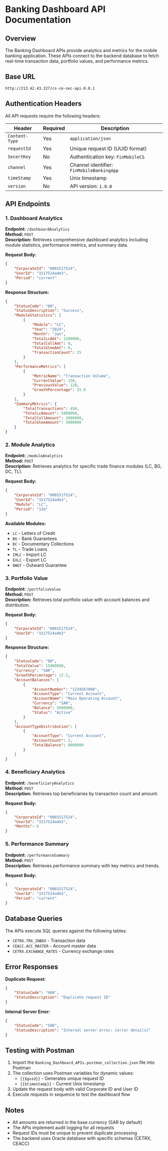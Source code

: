 # Banking Dashboard API Documentation

## Overview
The Banking Dashboard APIs provide analytics and metrics for the mobile banking application. These APIs connect to the backend database to fetch real-time transaction data, portfolio values, and performance metrics.

## Base URL
```
http://213.42.43.227/cs-ce-sec-api-0.0.1
```

## Authentication Headers
All API requests require the following headers:

| Header | Required | Description |
|--------|----------|-------------|
| `Content-Type` | Yes | `application/json` |
| `requestId` | Yes | Unique request ID (UUID format) |
| `SecertKey` | No | Authentication key: `FinMobileCS` |
| `channel` | Yes | Channel identifier: `FinMobileBankingApp` |
| `timeStamp` | Yes | Unix timestamp |
| `version` | No | API version: `1.0.0` |

## API Endpoints

### 1. Dashboard Analytics
**Endpoint:** `/dashboardAnalytics`  
**Method:** `POST`  
**Description:** Retrieves comprehensive dashboard analytics including module statistics, performance metrics, and summary data.

**Request Body:**
```json
{
    "CorporateId": "0001517524",
    "UserId": "1517524adm3", 
    "Period": "current"
}
```

**Response Structure:**
```json
{
    "StatusCode": "00",
    "StatusDescription": "Success",
    "ModuleStatistics": [
        {
            "Module": "LC",
            "Year": "2024",
            "Month": "Jan",
            "TotalLcAmt": 1500000,
            "TotalCollAmt": 0,
            "TotalGteeAmt": 0,
            "TransactionCount": 25
        }
    ],
    "PerformanceMetrics": [
        {
            "MetricName": "Transaction Volume",
            "CurrentValue": 150,
            "PreviousValue": 120,
            "GrowthPercentage": 25.0
        }
    ],
    "SummaryMetrics": {
        "TotalTransactions": 450,
        "TotalLcAmount": 5000000,
        "TotalCollAmount": 2000000,
        "TotalGteeAmount": 3000000
    }
}
```

### 2. Module Analytics
**Endpoint:** `/moduleAnalytics`  
**Method:** `POST`  
**Description:** Retrieves analytics for specific trade finance modules (LC, BG, DC, TL).

**Request Body:**
```json
{
    "CorporateId": "0001517524",
    "UserId": "1517524adm3",
    "Module": "LC",
    "Period": "12m"
}
```

**Available Modules:**
- `LC` - Letters of Credit
- `BG` - Bank Guarantees  
- `DC` - Documentary Collections
- `TL` - Trade Loans
- `IMLC` - Import LC
- `EXLC` - Export LC
- `OWGT` - Outward Guarantee

### 3. Portfolio Value
**Endpoint:** `/portfolioValue`  
**Method:** `POST`  
**Description:** Retrieves total portfolio value with account balances and distribution.

**Request Body:**
```json
{
    "CorporateId": "0001517524",
    "UserId": "1517524adm3"
}
```

**Response Structure:**
```json
{
    "StatusCode": "00",
    "TotalValue": 15000000,
    "Currency": "SAR",
    "GrowthPercentage": 12.5,
    "AccountBalances": [
        {
            "AccountNumber": "1234567890",
            "AccountType": "Current Account",
            "AccountName": "Main Operating Account",
            "Currency": "SAR",
            "Balance": 5000000,
            "Status": "Active"
        }
    ],
    "AccountTypeDistribution": [
        {
            "AccountType": "Current Account",
            "AccountCount": 3,
            "TotalBalance": 8000000
        }
    ]
}
```

### 4. Beneficiary Analytics
**Endpoint:** `/beneficiaryAnalytics`  
**Method:** `POST`  
**Description:** Retrieves top beneficiaries by transaction count and amount.

**Request Body:**
```json
{
    "CorporateId": "0001517524",
    "UserId": "1517524adm3",
    "Months": 6
}
```

### 5. Performance Summary
**Endpoint:** `/performanceSummary`  
**Method:** `POST`  
**Description:** Retrieves performance summary with key metrics and trends.

**Request Body:**
```json
{
    "CorporateId": "0001517524",
    "UserId": "1517524adm3",
    "Period": "current"
}
```

## Database Queries

The APIs execute SQL queries against the following tables:
- `CETRX.TRX_INBOX` - Transaction data
- `CEACC.ACC_MASTER` - Account master data
- `CETRX.EXCHANGE_RATES` - Currency exchange rates

## Error Responses

**Duplicate Request:**
```json
{
    "StatusCode": "400",
    "StatusDescription": "Duplicate request ID"
}
```

**Internal Server Error:**
```json
{
    "StatusCode": "500",
    "StatusDescription": "Internal server error: [error details]"
}
```

## Testing with Postman

1. Import the `Banking_Dashboard_APIs.postman_collection.json` file into Postman
2. The collection uses Postman variables for dynamic values:
   - `{{$guid}}` - Generates unique request ID
   - `{{$timestamp}}` - Current Unix timestamp
3. Update the request body with valid Corporate ID and User ID
4. Execute requests in sequence to test the dashboard flow

## Notes

- All amounts are returned in the base currency (SAR by default)
- The APIs implement audit logging for all requests
- Request IDs must be unique to prevent duplicate processing
- The backend uses Oracle database with specific schemas (CETRX, CEACC)